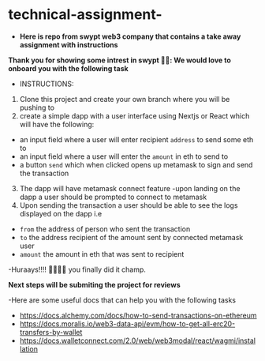 # technical-assignment-
- **Here is repo from swypt web3 company that contains a take away assignment with instructions**

**Thank you for showing some intrest in swypt 🎉🎉: We would love to onboard you with the following task**

- INSTRUCTIONS:

1. Clone this project and create your own branch where you will be pushing to 
2. create a simple dapp with a user interface using Nextjs or React which will have the following:
 - an input field where a user will enter recipient `address` to send some eth to
 - an input field where a user will enter the `amount` in eth to send to
 - a button `send` which when clicked opens up metamask to sign and send the transaction
3. The dapp will have metamask connect feature
   -upon landing on the dapp a user should be prompted to connect to metamask
4. Upon sending the transaction a user should be able to see the logs displayed on the dapp  i.e
 - `from`  the address of person who sent the transaction
 - `to`  the address recipient of the amount sent by connected metamask user
 - `amount` the amount in eth that was sent to recipient

-Huraays!!!! 🤖🤖🤖🤖 you finally did it champ.

**Next steps will be submiting the project for reviews**

-Here are some useful docs that can help you with the following tasks
- https://docs.alchemy.com/docs/how-to-send-transactions-on-ethereum
- https://docs.moralis.io/web3-data-api/evm/how-to-get-all-erc20-transfers-by-wallet
- https://docs.walletconnect.com/2.0/web/web3modal/react/wagmi/installation

